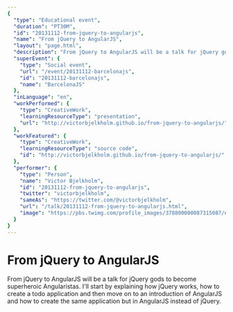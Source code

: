 ```yaml
---
{
  "type": "Educational event",
  "duration": "PT30M",
  "id": "20131112-from-jquery-to-angularjs",
  "name": "From jQuery to AngularJS",
  "layout": "page.html",
  "description": "From jQuery to AngularJS will be a talk for jQuery gods to become superheroic Angularistas. I'll start by explaining how jQuery works, how to create a todo application and then move on to an introduction of AngularJS and how to create the same application but in AngularJS instead of jQuery.",
  "superEvent": {
    "type": "Social event",
    "url": "/event/20131112-barcelonajs",
    "id": "20131112-barcelonajs",
    "name": "BarcelonaJS"
  },
  "inLanguage": "en",
  "workPerformed": {
    "type": "CreativeWork",
    "learningResourceType": "presentation",
    "url": "http://victorbjelkholm.github.io/from-jquery-to-angularjs/"
  },
  "workFeatured": {
    "type": "CreativeWork",
    "learningResourceType": "source code",
    "id": "http://victorbjelkholm.github.io/from-jquery-to-angularjs/"
  },
  "performer": {
    "type": "Person",
    "name": "Victor Bjelkholm",
    "id": "20131112-from-jquery-to-angularjs",
    "twitter": "victorbjelkholm",
    "sameAs": "https://twitter.com/@victorbjelkholm",
    "url": "/talk/20131112-from-jquery-to-angularjs.html",
    "image": "https://pbs.twimg.com/profile_images/378800000087315087/e5a78bb2b5c3051fdffed458ff6d7e9b.jpeg"
  }
}
---
```

# From jQuery to AngularJS

From jQuery to AngularJS will be a talk for jQuery gods to become superheroic Angularistas. I'll start by explaining how jQuery works, how to create a todo application and then move on to an introduction of AngularJS and how to create the same application but in AngularJS instead of jQuery.